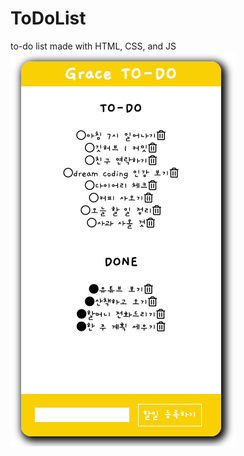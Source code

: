 # ToDoList
 to-do list made with HTML, CSS, and JS </br>
![screenshot](./capture_image.png?raw=true)
